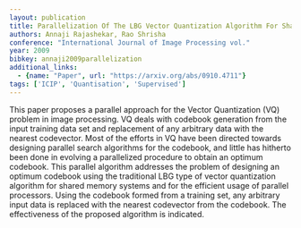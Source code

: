 ```yaml
---
layout: publication
title: Parallelization Of The LBG Vector Quantization Algorithm For Shared Memory Systems
authors: Annaji Rajashekar, Rao Shrisha
conference: "International Journal of Image Processing vol."
year: 2009
bibkey: annaji2009parallelization
additional_links:
  - {name: "Paper", url: "https://arxiv.org/abs/0910.4711"}
tags: ['ICIP', 'Quantisation', 'Supervised']
---
```

This paper proposes a parallel approach for the Vector Quantization (VQ)
problem in image processing. VQ deals with codebook generation from the input
training data set and replacement of any arbitrary data with the nearest
codevector. Most of the efforts in VQ have been directed towards designing
parallel search algorithms for the codebook, and little has hitherto been done
in evolving a parallelized procedure to obtain an optimum codebook. This
parallel algorithm addresses the problem of designing an optimum codebook using
the traditional LBG type of vector quantization algorithm for shared memory
systems and for the efficient usage of parallel processors. Using the codebook
formed from a training set, any arbitrary input data is replaced with the
nearest codevector from the codebook. The effectiveness of the proposed
algorithm is indicated.
